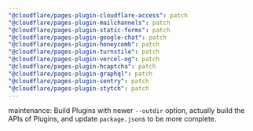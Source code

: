 ```yaml
---
"@cloudflare/pages-plugin-cloudflare-access": patch
"@cloudflare/pages-plugin-mailchannels": patch
"@cloudflare/pages-plugin-static-forms": patch
"@cloudflare/pages-plugin-google-chat": patch
"@cloudflare/pages-plugin-honeycomb": patch
"@cloudflare/pages-plugin-turnstile": patch
"@cloudflare/pages-plugin-vercel-og": patch
"@cloudflare/pages-plugin-hcaptcha": patch
"@cloudflare/pages-plugin-graphql": patch
"@cloudflare/pages-plugin-sentry": patch
"@cloudflare/pages-plugin-stytch": patch
---
```


maintenance: Build Plugins with newer `--outdir` option, actually build the APIs of Plugins, and update `package.json`s to be more complete.
